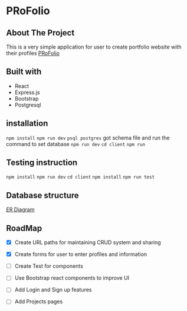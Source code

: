 

# PRoFolio
## About The Project
This is a very simple application for user to create portfolio website with their profiles
[PRoFolio](https://stormy-everglades-28409.herokuapp.com/portfolio/view)

## Built with 
- React
- Express.js
- Bootstrap
- Postgresql

## installation

`npm install`
`npm run dev`
`psql postgres`
got schema file and run the command to set database
`npm run dev`
`cd client`
`npm run`

## Testing instruction
`npm install`
`npm run dev`
`cd client`
`npm install`
`npm run test`


## Database structure
[ER Diagram](https://lucid.app/lucidchart/f4c25a74-79d2-4712-9c55-e9b0e56c30da/edit?beaconFlowId=EB789654D574DCC5&invitationId=inv_5260d4ed-84ad-4ba7-9057-af6e59a1cb6f&page=0_0#)



## RoadMap
- [x] Create URL paths for maintaining CRUD system and sharing 
- [x] Create forms for user to enter profiles and information
- [ ] Create Test for components 
- [ ] Use Bootstrap react components to improve UI
- [ ] Add Login and Sign up features
- [ ] Add Projects pages
   

